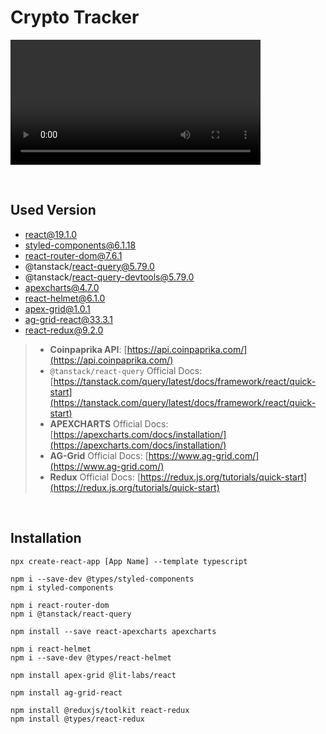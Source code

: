 # Crypto Tracker

<video controls src="readme/Crypto_Tracker_Final.mp4" title="Crypto Tracker" width=400></video>

<br>

## Used Version

- react@19.1.0
- styled-components@6.1.18
- react-router-dom@7.6.1
- @tanstack/react-query@5.79.0
- @tanstack/react-query-devtools@5.79.0
- apexcharts@4.7.0
- react-helmet@6.1.0
- apex-grid@1.0.1
- ag-grid-react@33.3.1
- react-redux@9.2.0

> - **Coinpaprika API**: [https://api.coinpaprika.com/](https://api.coinpaprika.com/)
> - `@tanstack/react-query` Official Docs: [https://tanstack.com/query/latest/docs/framework/react/quick-start](https://tanstack.com/query/latest/docs/framework/react/quick-start) <br>
> - **APEXCHARTS** Official Docs: [https://apexcharts.com/docs/installation/](https://apexcharts.com/docs/installation/) <br>
> - **AG-Grid** Official Docs: [https://www.ag-grid.com/](https://www.ag-grid.com/)
> - **Redux** Official Docs: [https://redux.js.org/tutorials/quick-start](https://redux.js.org/tutorials/quick-start)

<br>

## Installation

```
npx create-react-app [App Name] --template typescript

npm i --save-dev @types/styled-components
npm i styled-components

npm i react-router-dom
npm i @tanstack/react-query

npm install --save react-apexcharts apexcharts

npm i react-helmet
npm i --save-dev @types/react-helmet

npm install apex-grid @lit-labs/react

npm install ag-grid-react

npm install @reduxjs/toolkit react-redux
npm install @types/react-redux
```

<br>
<br>
<br>
